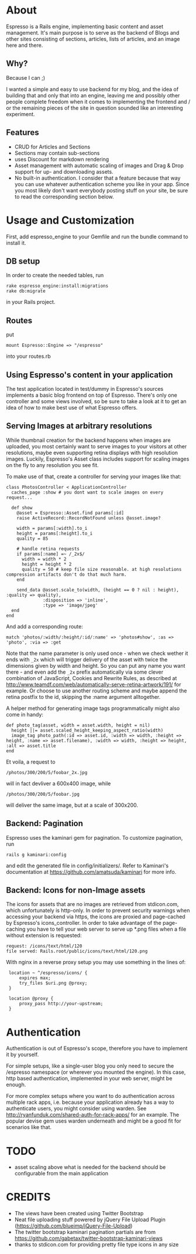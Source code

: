 About
=====

Espresso is a Rails engine, implementing basic content and asset
management. It's main purpose is to serve as the backend of Blogs and
other sites consisting of sections, articles, lists of articles, and an
image here and there.

Why?
----

Because I can ;)

I wanted a simple and easy to use backend for my blog, and the idea of
building that and only that into an engine, leaving me and possibly
other people complete freedom when it comes to implementing the frontend
and / or the remaining pieces of the site in question sounded like an
interesting experiment.

Features
--------

- CRUD for Articles and Sections
- Sections may contain sub-sections
- uses Discount for markdown rendering
- Asset management with automatic scaling of images and Drag & Drop
  support for up- and downloading assets.
- No built-in authentication. I consider that a feature because that way
  you can use whatever authentication scheme you like in your app. Since
  you most likely don't want everybody posting stuff on your site, be sure
  to read the corresponding section below.


Usage and Customization
=======================

First, add espresso_engine to your Gemfile and run the bundle command to
install it.

DB setup
--------

In order to create the needed tables, run

    rake espresso_engine:install:migrations
    rake db:migrate

in your Rails project.

Routes
------

put

    mount Espresso::Engine => "/espresso"

into your routes.rb

Using Espresso's content in your application
--------------------------------------------

The test application located in test/dummy in Espresso's sources
implements a basic blog frontend on top of Espresso. There's only one
controller and some views involved, so be sure to take a look at it to
get an idea of how to make best use of what Espresso offers.


Serving Images at arbitrary resolutions
---------------------------------------

While thumbnail creation for the backend happens when images are uploaded, you
most certainly want to serve images to your visitors at other resolutions, maybe
even supporting retina displays with high resolution images. Luckily,
Espresso's Asset class includes support for scaling images on the fly to any
resolution you see fit.

To make use of that, create a controller for serving your images like that:


    class PhotosController < ApplicationController
      caches_page :show # you dont want to scale images on every request...

      def show
        @asset = Espresso::Asset.find params[:id]
        raise ActiveRecord::RecordNotFound unless @asset.image?

        width = params[:width].to_i
        height = params[:height].to_i
        quality = 85

        # handle retina requests
        if params[:name] =~ /_2x$/
          width = width * 2
          height = height * 2
          quality = 50 # keep file size reasonable. at high resolutions compression artifacts don't do that much harm.
        end

        send_data @asset.scale_to(width, (height == 0 ? nil : height), :quality => quality),
                  :disposition => 'inline',
                  :type => 'image/jpeg'
      end
    end


And add a corresponding route:

    match 'photos/:width/:height/:id/:name' => 'photos#show', :as => 'photo', :via => :get


Note that the name parameter is only used once - when we check wether it ends
with `_2x` which will trigger delivery of the asset with twice the dimensions
given by width and height. So you can put any name you want there - and even
add the `_2x` prefix automatically via some clever combination of JavaScript,
Cookies and Rewrite Rules, as described at
http://www.teamdf.com/web/automatically-serve-retina-artwork/191/ for example.
Or choose to use another routing scheme and maybe append the retina postfix to
the id, skipping the :name argument alltogether.


A helper method for generating image tags programmatically might also come in handy:

    def photo_tag(asset, width = asset.width, height = nil)
      height ||= asset.scaled_height_keeping_aspect_ratio(width)
      image_tag photo_path(:id => asset.id, :width => width, :height => height, :name => asset.filename), :width => width, :height => height, :alt => asset.title
    end


Et voila, a request to

    /photos/300/200/5/foobar_2x.jpg

will in fact devliver a 600x400 image, while

    /photos/300/200/5/foobar.jpg

will deliver the same image, but at a scale of 300x200.



Backend: Pagination
-------------------

Espresso uses the kaminari gem for pagination. To customize pagination,
run 

    rails g kaminari:config

and edit the generated file in config/initializers/. Refer to Kaminari's
documentation at https://github.com/amatsuda/kaminari for more info.

Backend: Icons for non-Image assets
-----------------------------------

The icons for assets that are no images are retrieved from stdicon.com,
which unfortunately is http-only. In order to prevent security warnings
when accessing your backend via https, the icons are proxied and
page-cached by Espresso's icons_controller. In order to take advantage
of the page-caching you have to tell your web server to serve up \*.png
files when a file without extension is requested:

    request: /icons/text/html/120
    file served: Rails.root/public/icons/text/html/120.png

With nginx in a reverse proxy setup you may use something in the lines
of:

     location ~ ^/espresso/icons/ {
         expires max;
         try_files $uri.png @proxy;
     }

     location @proxy {
         proxy_pass http://your-upstream;
     }


Authentication
==============

Authentication is out of Espresso's scope, therefore you have to implement
it by yourself.

For simple setups, like a single-user blog you only need to secure the
/espresso namespace (or wherever you mounted the engine). In this case,
http based authentication, implemented in your web server, might be
enough.

For more complex setups where you want to do authentication across
multiple rack apps, i.e. because your application already has a way to
authenticate users, you might consider using warden. See
http://ryanfunduk.com/shared-auth-for-rack-apps/ for an example. The
popular devise gem uses warden underneath and might be a good fit for
scenarios like that.


TODO
====

- asset scaling above what is needed for the backend should be configurable
  from the main application


CREDITS
=======

- The views have been created using Twitter Bootstrap
- Neat file uploading stuff powered by jQuery File Upload Plugin
  (https://github.com/blueimp/jQuery-File-Upload)
- The twitter bootstrap kaminari pagination partials are from
  https://github.com/gabetax/twitter-bootstrap-kaminari-views
- thanks to stdicon.com for providing pretty file type icons in any size


